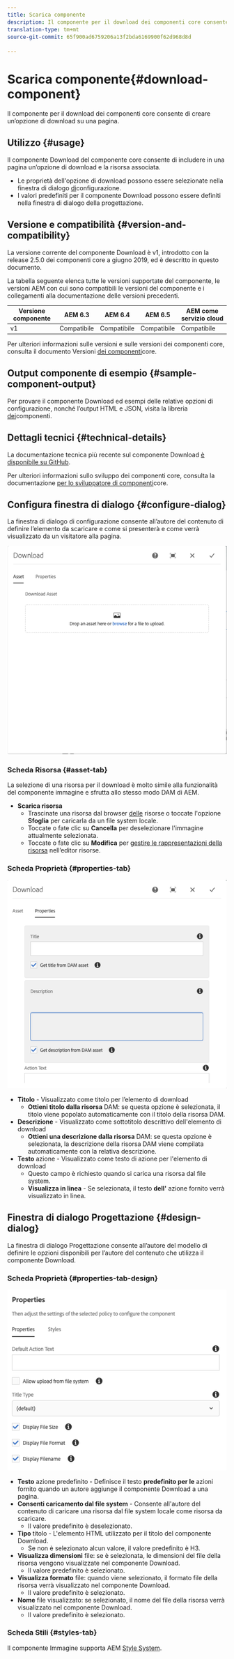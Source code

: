 ```yaml
---
title: Scarica componente
description: Il componente per il download dei componenti core consente di creare un’opzione di download su una pagina.
translation-type: tm+mt
source-git-commit: 65f900ad6759206a13f2bda6169900f62d968d8d

---
```



# Scarica componente{#download-component}

Il componente per il download dei componenti core consente di creare un’opzione di download su una pagina.

## Utilizzo {#usage}

Il componente Download del componente core consente di includere in una pagina un’opzione di download e la risorsa associata.

* Le proprietà dell&#39;opzione di download possono essere selezionate nella finestra di dialogo [di](#configure-dialog)configurazione.
* I valori predefiniti per il componente Download possono essere definiti nella finestra di dialogo [](#design-dialog)della progettazione.

## Versione e compatibilità {#version-and-compatibility}

La versione corrente del componente Download è v1, introdotto con la release 2.5.0 dei componenti core a giugno 2019, ed è descritto in questo documento.

La tabella seguente elenca tutte le versioni supportate del componente, le versioni AEM con cui sono compatibili le versioni del componente e i collegamenti alla documentazione delle versioni precedenti.

| Versione componente | AEM 6.3 | AEM 6.4 | AEM 6.5 | AEM come servizio cloud |
|--- |--- |--- |---|---|
| v1 | Compatibile | Compatibile | Compatibile | Compatibile |

Per ulteriori informazioni sulle versioni e sulle versioni dei componenti core, consulta il documento Versioni [dei componenti](versions.md)core.

## Output componente di esempio {#sample-component-output}

Per provare il componente Download ed esempi delle relative opzioni di configurazione, nonché l’output HTML e JSON, visita la libreria [dei](https://adobe.com/go/aem_cmp_library_download)componenti.

## Dettagli tecnici {#technical-details}

La documentazione tecnica più recente sul componente Download [è disponibile su GitHub](https://adobe.com/go/aem_cmp_tech_download_v1).

Per ulteriori informazioni sullo sviluppo dei componenti core, consulta la documentazione [per lo sviluppatore di componenti](developing.md)core.

## Configura finestra di dialogo {#configure-dialog}

La finestra di dialogo di configurazione consente all’autore del contenuto di definire l’elemento da scaricare e come si presenterà e come verrà visualizzato da un visitatore alla pagina.

![](assets/screen-shot-2019-06-17-09.49.14.png)

### Scheda Risorsa {#asset-tab}

La selezione di una risorsa per il download è molto simile alla funzionalità del componente [](image.md) immagine e sfrutta allo stesso modo DAM di AEM.

* **Scarica risorsa**
   * Trascinate una risorsa dal browser [delle](https://docs.adobe.com/content/help/en/experience-manager-cloud-service/sites/authoring/fundamentals/environment-tools.html) risorse o toccate l&#39;opzione **Sfoglia** per caricarla da un file system locale.
   * Toccate o fate clic su **Cancella** per deselezionare l&#39;immagine attualmente selezionata.
   * Toccate o fate clic su **Modifica** per [gestire le rappresentazioni della risorsa](https://docs.adobe.com/content/help/en/experience-manager-cloud-service/assets/manage/manage-digital-assets.html) nell’editor risorse.

### Scheda Proprietà {#properties-tab}

![](assets/screen-shot-2019-06-17-09.49.51.png)

* **Titolo** - Visualizzato come titolo per l’elemento di download
   * **Ottieni titolo dalla risorsa** DAM: se questa opzione è selezionata, il titolo viene popolato automaticamente con il titolo della risorsa DAM.
* **Descrizione** - Visualizzato come sottotitolo descrittivo dell&#39;elemento di download
   * **Ottieni una descrizione dalla risorsa** DAM: se questa opzione è selezionata, la descrizione della risorsa DAM viene compilata automaticamente con la relativa descrizione.
* **Testo** azione - Visualizzato come testo di azione per l&#39;elemento di download
   * Questo campo è richiesto quando si carica una risorsa dal file system.
   * **Visualizza in linea** - Se selezionata, il testo **dell&#39;** azione fornito verrà visualizzato in linea.

## Finestra di dialogo Progettazione {#design-dialog}

La finestra di dialogo Progettazione consente all’autore del modello di definire le opzioni disponibili per l’autore del contenuto che utilizza il componente Download.

### Scheda Proprietà {#properties-tab-design}

![](assets/screen-shot-2019-06-17-10.04.31.png)

* **Testo** azione predefinito - Definisce il testo **predefinito per le** azioni fornito quando un autore aggiunge il componente Download a una pagina.
* **Consenti caricamento dal file system** - Consente all&#39;autore del contenuto di caricare una risorsa dal file system locale come risorsa da scaricare.
   * Il valore predefinito è deselezionato.
* **Tipo** titolo - L&#39;elemento HTML utilizzato per il titolo del componente Download.
   * Se non è selezionato alcun valore, il valore predefinito è H3.
* **Visualizza dimensioni** file: se è selezionata, le dimensioni del file della risorsa vengono visualizzate nel componente Download.
   * Il valore predefinito è selezionato.
* **Visualizza formato** file: quando viene selezionato, il formato file della risorsa verrà visualizzato nel componente Download.
   * Il valore predefinito è selezionato.
* **Nome** file visualizzato: se selezionato, il nome del file della risorsa verrà visualizzato nel componente Download.
   * Il valore predefinito è selezionato.

### Scheda Stili {#styles-tab}

Il componente Immagine supporta AEM [Style System](authoring.md#component-styling).
